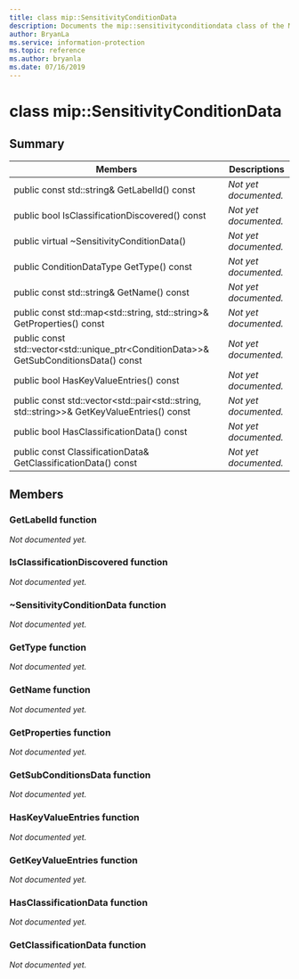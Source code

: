 ```yaml
---
title: class mip::SensitivityConditionData 
description: Documents the mip::sensitivityconditiondata class of the Microsoft Information Protection (MIP) SDK.
author: BryanLa
ms.service: information-protection
ms.topic: reference
ms.author: bryanla
ms.date: 07/16/2019
---
```


# class mip::SensitivityConditionData 
  
## Summary
 Members                        | Descriptions                                
--------------------------------|---------------------------------------------
public const std::string& GetLabelId() const  | _Not yet documented._
public bool IsClassificationDiscovered() const  | _Not yet documented._
public virtual ~SensitivityConditionData()  | _Not yet documented._
public ConditionDataType GetType() const  | _Not yet documented._
public const std::string& GetName() const  | _Not yet documented._
public const std::map\<std::string, std::string\>& GetProperties() const  | _Not yet documented._
public const std::vector\<std::unique_ptr\<ConditionData\>\>& GetSubConditionsData() const  | _Not yet documented._
public bool HasKeyValueEntries() const  | _Not yet documented._
public const std::vector\<std::pair\<std::string, std::string\>\>& GetKeyValueEntries() const  | _Not yet documented._
public bool HasClassificationData() const  | _Not yet documented._
public const ClassificationData& GetClassificationData() const  | _Not yet documented._
  
## Members
  
### GetLabelId function
_Not documented yet._

  
### IsClassificationDiscovered function
_Not documented yet._

  
### ~SensitivityConditionData function
_Not documented yet._

  
### GetType function
_Not documented yet._

  
### GetName function
_Not documented yet._

  
### GetProperties function
_Not documented yet._

  
### GetSubConditionsData function
_Not documented yet._

  
### HasKeyValueEntries function
_Not documented yet._

  
### GetKeyValueEntries function
_Not documented yet._

  
### HasClassificationData function
_Not documented yet._

  
### GetClassificationData function
_Not documented yet._
